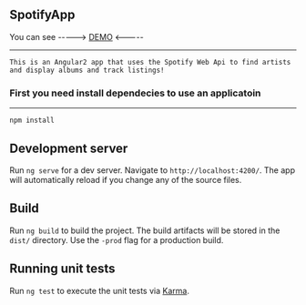 ## SpotifyApp

You can see -----> [DEMO](https://chienspotify.herokuapp.com/) <-----

---
    This is an Angular2 app that uses the Spotify Web Api to find artists and display albums and track listings!

### First you need install dependecies to use an applicatoin

---
    npm install

## Development server

Run `ng serve` for a dev server. Navigate to `http://localhost:4200/`. The app will automatically reload if you change any of the source files.

## Build

Run `ng build` to build the project. The build artifacts will be stored in the `dist/` directory. Use the `-prod` flag for a production build.

## Running unit tests

Run `ng test` to execute the unit tests via [Karma](https://karma-runner.github.io).
